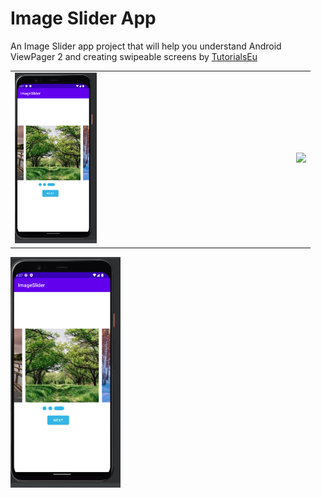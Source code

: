 # Image Slider App
An Image Slider app project that will help you understand Android ViewPager 2 and creating swipeable screens by [TutorialsEu](https://www.tutorials.eu)

<table>
  <tr>
    <td>

<img width="30%" src="screenshots/screen_1.png">
</td>

   <td>

   <img width="30%" src="screenshots/slider.gif">
   </td>

  </tr>
</table>
<img width="35%" src="screenshots/screen_1.png">

